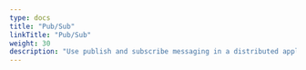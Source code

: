 ```yaml
---
type: docs
title: "Pub/Sub"
linkTitle: "Pub/Sub"
weight: 30
description: "Use publish and subscribe messaging in a distributed application"
---
```

